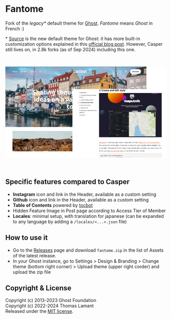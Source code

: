 # Fantome

Fork of the _legacy*_ default theme for [Ghost](http://github.com/tryghost/ghost/). _Fantome_ means _Ghost_ in French :)

\* [Source](https://github.com/TryGhost/Source) is the new default theme for Ghost: it has more built-in customization options explained in this [official blog post](https://ghost.org/tutorials/build-with-ghost-meet-our-new-official-theme/#meet-source-ghosts-new-default-theme). However, Casper still lives on, in 2.8k forks (as of Sep 2024) including this one. 

&nbsp;

![screenshot](https://raw.githubusercontent.com/tmlmt/fantome/main/assets/screenshot.webp)

&nbsp;

## Specific features compared to Casper

- **Instagram** icon and link in the Header, available as a custom setting
- **Github** icon and link in the Header, available as a custom setting
- **Table of Contents** powered by [tocbot](https://tscanlin.github.io/tocbot/)
- Hidden Feature Image in Post page according to Access Tier of Member
- **Locales**: minimal setup, with translation for japanese (can be expanded to any language by adding a `/locales/<...>.json` file)

## How to use it

- Go to the [Releases](https://github.com/tmlmt/fantome/releases) page and download `fantome.zip` in the list of Assets of the latest release.
- In your Ghost instance, go to Settings > Design & Branding > Change theme (bottom right corner) > Upload theme (upper right corder) and upload the zip file 

## Copyright & License

Copyright (c) 2013-2023 Ghost Foundation  
Copyright (c) 2022-2024 Thomas Lamant  
Released under the [MIT license](LICENSE).
